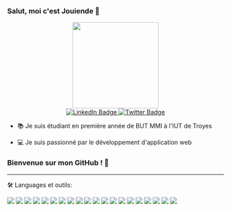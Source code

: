 ### Salut, moi c'est Jouiende 👋

<div id="header" align="center">
  <img src="https://media4.giphy.com/media/qgQUggAC3Pfv687qPC/giphy.gif" width="200"/>
</div>

<div id="badges" align="center">
  <a href="https://www.linkedin.com/in/julien-marandat/">
    <img src="https://img.shields.io/badge/LinkedIn-blue?style=for-the-badge&logo=linkedin&logoColor=white" alt="LinkedIn Badge"/>
  </a>
  <a href="https://twitter.com/jouiende">
    <img src="https://img.shields.io/badge/Twitter-blue?style=for-the-badge&logo=twitter&logoColor=white" alt="Twitter Badge"/>
  </a>
</div>

 - 📚 Je suis étudiant en première année de BUT MMI à l'IUT de Troyes
 
 - 💻 Je suis passionné par le développement d'application web

### Bienvenue sur mon GitHub ! 🤖

---

🛠️ Languages et outils:
<div>
  <img src="https://github.com/devicons/devicon/blob/master/icons/html5/html5-original.svg">
  <img src="https://github.com/devicons/devicon/blob/master/icons/css3/css3-original.svg">
  <img src="https://github.com/devicons/devicon/blob/master/icons/javascript/javascript-original.svg">
  <img src="https://github.com/devicons/devicon/blob/master/icons/jquery/jquery-original.svg">
  <img src="https://github.com/devicons/devicon/blob/master/icons/php/php-original.svg">
  <img src="https://github.com/devicons/devicon/blob/master/icons/mysql/mysql-original.svg">
  <img src="https://github.com/devicons/devicon/blob/master/icons/c/c-original.svg">
  <img src="https://github.com/devicons/devicon/blob/master/icons/wordpress/wordpress-original.svg">
  <img src="https://github.com/devicons/devicon/blob/master/icons/woocommerce/woocommerce-original.svg">
  <img src="https://github.com/devicons/devicon/blob/master/icons/apache/apache-original.svg">
  <img src="https://github.com/devicons/devicon/blob/master/icons/docker/docker-original.svg">
  <img src="https://github.com/devicons/devicon/blob/master/icons/vscode/vscode-original.svg">
  <img src="https://github.com/devicons/devicon/blob/master/icons/phpstorm/phpstorm-original.svg">
  <img src="https://github.com/devicons/devicon/blob/master/icons/photoshop/photoshop-line.svg">
  <img src="https://github.com/devicons/devicon/blob/master/icons/illustrator/illustrator-line.svg">
  <img src="https://github.com/devicons/devicon/blob/master/icons/aftereffects/aftereffects-original.svg">
  <img src="https://github.com/devicons/devicon/blob/master/icons/windows8/windows8-original.svg">
  <img src="https://github.com/devicons/devicon/blob/master/icons/apple/apple-original.svg">
  <img src="https://github.com/devicons/devicon/blob/master/icons/linux/linux-original.svg">
  <img src="https://github.com/devicons/devicon/blob/master/icons/android/android-original.svg">
</div>
